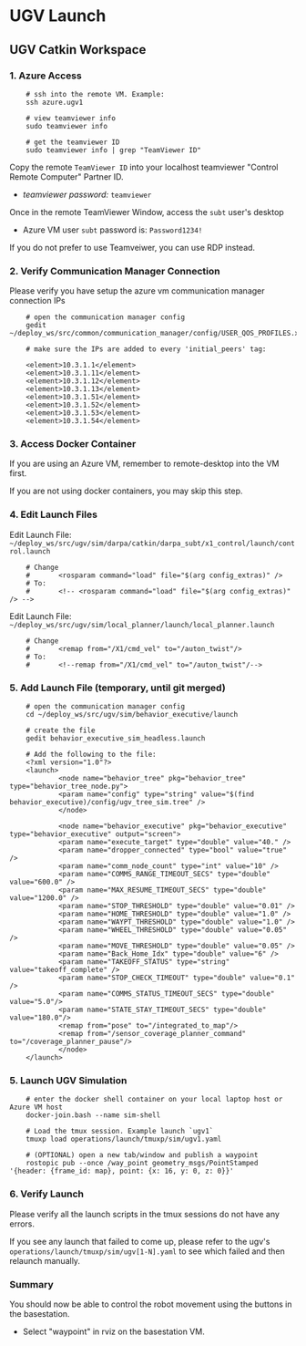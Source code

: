 # UGV Launch

## UGV Catkin Workspace

### 1. Azure Access

        # ssh into the remote VM. Example:
        ssh azure.ugv1

        # view teamviewer info
        sudo teamviewer info

        # get the teamviewer ID
        sudo teamviewer info | grep "TeamViewer ID"

Copy the remote `TeamViewer ID` into your localhost teamviewer "Control Remote Computer" Partner ID.

- *teamviewer password:* `teamviewer`

Once in the remote TeamViewer Window, access the `subt` user's desktop

- Azure VM user `subt` password is: `Password1234!`

If you do not prefer to use Teamveiwer, you can use RDP instead.

### 2. Verify Communication Manager Connection

Please verify you have setup the azure vm communication manager connection IPs

        # open the communication manager config
        gedit ~/deploy_ws/src/common/communication_manager/config/USER_QOS_PROFILES.xml

        # make sure the IPs are added to every 'initial_peers' tag:
        
        <element>10.3.1.1</element>
        <element>10.3.1.11</element>
        <element>10.3.1.12</element>
        <element>10.3.1.13</element>
        <element>10.3.1.51</element>
        <element>10.3.1.52</element>
        <element>10.3.1.53</element>
        <element>10.3.1.54</element>

### 3. Access Docker Container

If you are using an Azure VM, remember to remote-desktop into the VM first.

If you are not using docker containers, you may skip this step.

### 4. Edit Launch Files

Edit Launch File: `~/deploy_ws/src/ugv/sim/darpa/catkin/darpa_subt/x1_control/launch/control.launch`
        
        # Change
        #       <rosparam command="load" file="$(arg config_extras)" />
        # To:
        #       <!-- <rosparam command="load" file="$(arg config_extras)" /> -->


Edit Launch File: `~/deploy_ws/src/ugv/sim/local_planner/launch/local_planner.launch`

        # Change
        #       <remap from="/X1/cmd_vel" to="/auton_twist"/>
        # To:
        #       <!--remap from="/X1/cmd_vel" to="/auton_twist"/-->

### 5. Add Launch File (temporary, until git merged)

        # open the communication manager config
        cd ~/deploy_ws/src/ugv/sim/behavior_executive/launch

        # create the file
        gedit behavior_executive_sim_headless.launch

        # Add the following to the file:
        <?xml version="1.0"?>
        <launch>
                <node name="behavior_tree" pkg="behavior_tree" type="behavior_tree_node.py">
                <param name="config" type="string" value="$(find behavior_executive)/config/ugv_tree_sim.tree" />
                </node>

                <node name="behavior_executive" pkg="behavior_executive" type="behavior_executive" output="screen">
                <param name="execute_target" type="double" value="40." />
                <param name="dropper_connected" type="bool" value="true" />
                <param name="comm_node_count" type="int" value="10" />
                <param name="COMMS_RANGE_TIMEOUT_SECS" type="double" value="600.0" />
                <param name="MAX_RESUME_TIMEOUT_SECS" type="double" value="1200.0" />
                <param name="STOP_THRESHOLD" type="double" value="0.01" />
                <param name="HOME_THRESHOLD" type="double" value="1.0" />
                <param name="WAYPT_THRESHOLD" type="double" value="1.0" />
                <param name="WHEEL_THRESHOLD" type="double" value="0.05" />
                <param name="MOVE_THRESHOLD" type="double" value="0.05" />
                <param name="Back_Home_Idx" type="double" value="6" />
                <param name="TAKEOFF_STATUS" type="string" value="takeoff_complete" />
                <param name="STOP_CHECK_TIMEOUT" type="double" value="0.1" />
                <param name="COMMS_STATUS_TIMEOUT_SECS" type="double" value="5.0"/>
                <param name="STATE_STAY_TIMEOUT_SECS" type="double" value="180.0"/>
                <remap from="pose" to="/integrated_to_map"/>
                <remap from="/sensor_coverage_planner_command" to="/coverage_planner_pause"/>
                </node>
        </launch>


### 5. Launch UGV Simulation

        # enter the docker shell container on your local laptop host or Azure VM host
        docker-join.bash --name sim-shell

        # Load the tmux session. Example launch `ugv1`
        tmuxp load operations/launch/tmuxp/sim/ugv1.yaml

        # (OPTIONAL) open a new tab/window and publish a waypoint
        rostopic pub --once /way_point geometry_msgs/PointStamped '{header: {frame_id: map}, point: {x: 16, y: 0, z: 0}}'

### 6. Verify Launch

Please verify all the launch scripts in the tmux sessions do not have any errors.

If you see any launch that failed to come up, please refer to the ugv's `operations/launch/tmuxp/sim/ugv[1-N].yaml` to see which failed and then relaunch manually.

### Summary

You should now be able to control the robot movement using the buttons in the basestation.

- Select "waypoint" in rviz on the basestation VM.
